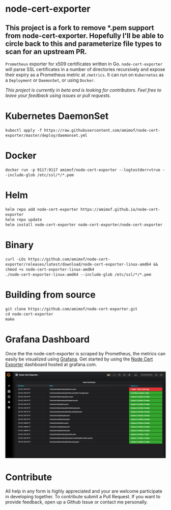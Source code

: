 # node-cert-exporter
This project is a fork to remove *.pem support from node-cert-exporter. Hopefully I'll be able to circle back to this and parameterize file types to scan for an upstream PR.
---

`Prometheus` exporter for x509 certificates written in Go. `node-cert-exporter` will parse SSL certificates in a number of directories recursively and expose their expiry as a Prometheus metric at `/metrics`. It can run on `Kubernetes` as a `Deployment` or `DaemonSet`, or using `Docker`. 

*This project is currently in beta and is looking for contributors. Feel free to leave your feedback using issues or pull requests.*

# Kubernetes DaemonSet
```
kubectl apply -f https://raw.githubusercontent.com/amimof/node-cert-exporter/master/deploy/daemonset.yml
```

# Docker
```
docker run -p 9117:9117 amimof/node-cert-exporter --logtostderr=true --include-glob /etc/ssl/*/*.pem
```

# Helm
```
helm repo add node-cert-exporter https://amimof.github.io/node-cert-exporter
helm repo update
helm install node-cert-exporter node-cert-exporter/node-cert-exporter
```

# Binary
```
curl -LOs https://github.com/amimof/node-cert-exporter/releases/latest/download/node-cert-exporter-linux-amd64 && chmod +x node-cert-exporter-linux-amd64
./node-cert-exporter-linux-amd64 --include-glob /etc/ssl/*/*.pem
```

# Building from source
```
git clone https://github.com/amimof/node-cert-exporter.git
cd node-cert-exporter
make
```

# Grafana Dashboard
Once the the node-cert-exporter is scraped by Prometheus, the metrics can easily be visualized using [Grafana](https://grafana.com). Get started by using the [Node Cert Exporter](https://grafana.com/dashboards/9999) dashboard hosted at grafana.com.

![](./img/grafana.png)

# Contribute
All help in any form is highly appreciated and your are welcome participate in developing together. To contribute submit a Pull Request. If you want to provide feedback, open up a Github Issue or contact me personally.